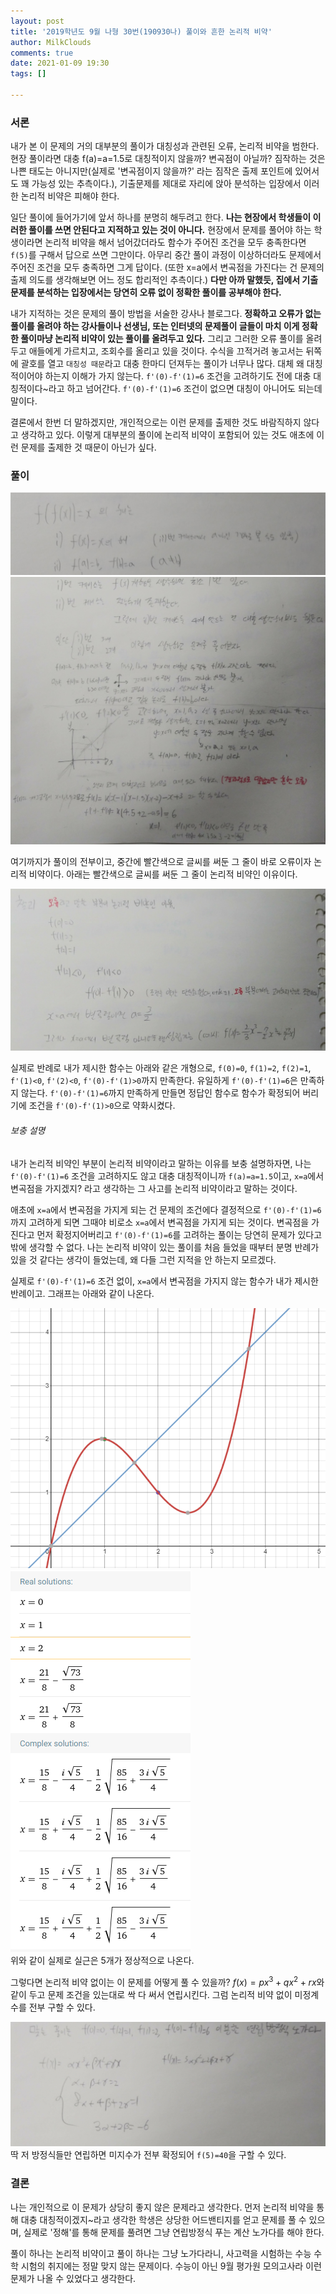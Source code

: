 ```yaml
---
layout: post
title: '2019학년도 9월 나형 30번(190930나) 풀이와 흔한 논리적 비약'
author: MilkClouds
comments: true
date: 2021-01-09 19:30
tags: []

---
```



### 서론  

내가 본 이 문제의 거의 대부분의 풀이가 대칭성과 관련된 오류, 논리적 비약을 범한다. 현장 풀이라면 대충 f(a)=a=1.5로 대칭적이지 않을까? 변곡점이 아닐까? 짐작하는 것은 나쁜 태도는 아니지만(실제로 '변곡점이지 않을까?' 라는 짐작은 출제 포인트에 있어서도 꽤 가능성 있는 추측이다.), 기출문제를 제대로 자리에 앉아 분석하는 입장에서 이러한 논리적 비약은 피해야 한다.   


일단 풀이에 들어가기에 앞서 하나를 분명히 해두려고 한다. **나는 현장에서 학생들이 이러한 풀이를 쓰면 안된다고 지적하고 있는 것이 아니다.** 현장에서 문제를 풀어야 하는 학생이라면 논리적 비약을 해서 넘어갔더라도 함수가 주어진 조건을 모두 충족한다면 `f(5)`를 구해서 답으로 쓰면 그만이다. 아무리 중간 풀이 과정이 이상하더라도 문제에서 주어진 조건을 모두 충족하면 그게 답이다. (또한 x=a에서 변곡점을 가진다는 건 문제의 출제 의도를 생각해보면 어느 정도 합리적인 추측이다.) **다만 아까 말했듯, 집에서 기출문제를 분석하는 입장에서는 당연히 오류 없이 정확한 풀이를 공부해야 한다.**   


내가 지적하는 것은 문제의 풀이 방법을 서술한 강사나 블로그다. **정확하고 오류가 없는 풀이를 올려야 하는 강사들이나 선생님, 또는 인터넷의 문제풀이 글들이 마치 이게 정확한 풀이마냥 논리적 비약이 있는 풀이를 올려두고 있다.** 그리고 그러한 오류 풀이를 올려두고 애들에게 가르치고, 조회수를 올리고 있을 것이다. 수식을 끄적거려 놓고서는 뒤쪽에 괄호를 열고 `대칭성 때문`라고 대충 한마디 던져두는 풀이가 너무나 많다. 대체 왜 대칭적이어야 하는지 이해가 가지 않는다. `f'(0)-f'(1)=6` 조건을 고려하기도 전에 대충 대칭적이다\~라고 하고 넘어간다. `f'(0)-f'(1)=6` 조건이 없으면 대칭이 아니어도 되는데 말이다.     


결론에서 한번 더 말하겠지만, 개인적으로는 이런 문제를 출제한 것도 바람직하지 않다고 생각하고 있다. 이렇게 대부분의 풀이에 논리적 비약이 포함되어 있는 것도 애초에 이런 문제를 출제한 것 때문이 아닌가 싶다.   


### 풀이  


![1](/files/math/190930나형/1.jpg)  
![2](/files/math/190930나형/2.jpg)  


여기까지가 풀이의 전부이고, 중간에 빨간색으로 글씨를 써둔 그 줄이 바로 오류이자 논리적 비약이다. 아래는 빨간색으로 글씨를 써둔 그 줄이 논리적 비약인 이유이다.  

![3](/files/math/190930나형/3.jpg)  

실제로 반례로 내가 제시한 함수는 아래와 같은 개형으로, `f(0)=0`, `f(1)=2`, `f(2)=1`, `f'(1)<0`, `f'(2)<0`, `f'(0)-f'(1)>0`까지 만족한다. 유일하게 `f'(0)-f'(1)=6`은 만족하지 않는다. `f'(0)-f'(1)=6`까지 만족하게 만들면 정답인 함수로 함수가 확정되어 버리기에 조건을 `f'(0)-f'(1)>0`으로 약화시켰다.     


###### 보충 설명  
내가 논리적 비약인 부분이 논리적 비약이라고 말하는 이유를 보충 설명하자면, 나는 `f'(0)-f'(1)=6` 조건을 고려하지도 않고 대충 대칭적이니까 `f(a)=a=1.5`이고, `x=a`에서 변곡점을 가지겠지? 라고 생각하는 그 사고를 논리적 비약이라고 말하는 것이다.  

애초에 `x=a`에서 변곡점을 가지게 되는 건 문제의 조건에다 결정적으로 `f'(0)-f'(1)=6`까지 고려하게 되면 그때야 비로소 `x=a`에서 변곡점을 가지게 되는 것이다. 변곡점을 가진다고 먼저 확정지어버리고 `f'(0)-f'(1)=6`를 고려하는 풀이는 당연히 문제가 있다고밖에 생각할 수 없다. 나는 논리적 비약이 있는 풀이를 처음 들었을 때부터 분명 반례가 있을 것 같다는 생각이 들었는데, 왜 다들 그런 지적을 안 하는지 모르겠다.   

실제로 `f'(0)-f'(1)=6` 조건 없이, `x=a`에서 변곡점을 가지지 않는 함수가 내가 제시한 반례이고. 그래프는 아래와 같이 나온다.  

![4](/files/math/190930나형/4.PNG)  
![5](/files/math/190930나형/5.PNG)  
위와 같이 실제로 실근은 5개가 정상적으로 나온다.   


그렇다면 논리적 비약 없이는 이 문제를 어떻게 풀 수 있을까? $f(x)=px^3+qx^2+rx$와 같이 두고 문제 조건을 있는대로 싹 다 써서 연립시킨다. 그럼 논리적 비약 없이 미정계수를 전부 구할 수 있다.  

![6](/files/math/190930나형/6.jpg)  
딱 저 방정식들만 연립하면 미지수가 전부 확정되어 `f(5)=40`을 구할 수 있다.    

### 결론  

나는 개인적으로 이 문제가 상당히 좋지 않은 문제라고 생각한다. 먼저 논리적 비약을 통해 대충 대칭적이겠지\~라고 생각한 학생은 상당한 어드밴티지를 얻고 문제를 풀 수 있으며, 실제로 '정해'를 통해 문제를 풀려면 그냥 연립방정식 푸는 계산 노가다를 해야 한다.  

풀이 하나는 논리적 비약이고 풀이 하나는 그냥 노가다라니, 사고력을 시험하는 수능 수학 시험의 취지에는 정말 맞지 않는 문제이다. 수능이 아닌 9월 평가원 모의고사라 이런 문제가 나올 수 있었다고 생각한다.  



